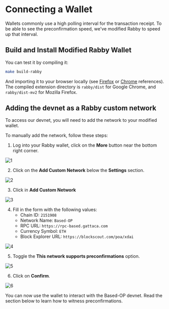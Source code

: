 # Connecting a Wallet

Wallets commonly use a high polling interval for the transaction receipt. To be able to see the preconfirmation speed, we've modified Rabby to speed up that interval.

## Build and Install Modified Rabby Wallet

You can test it by compiling it:

```sh
make build-rabby
```

And importing it to your browser locally (see [Firefox](https://extensionworkshop.com/documentation/develop/temporary-installation-in-firefox/) or [Chrome](https://developer.chrome.com/docs/extensions/get-started/tutorial/hello-world?hl=es-419#load-unpacked) references). The compiled extension directory is `rabby/dist` for Google Chrome, and `rabby/dist-mv2` for Mozilla Firefox.

## Adding the devnet as a Rabby custom network

To access our devnet, you will need to add the network to your modified wallet.

To manually add the network, follow these steps:

1. Log into your Rabby wallet, click on the **More** button near the bottom right corner.

![1](../../static/img/wallet_tutorial/step_1.png)

2. Click on the **Add Custom Network** below the **Settings** section.

![2](../../static/img/wallet_tutorial/step_2.png)

3. Click in **Add Custom Network**

![3](../../static/img/wallet_tutorial/step_3.png)

4. Fill in the form with the following values:
    - Chain ID: `2151908`
    - Network Name: `Based-OP`
    - RPC URL: `https://rpc-based.gattaca.com`
    - Currency Symbol: `ETH`
    - Block Explorer URL: `https://blockscout.com/poa/xdai`

![4](../../static/img/wallet_tutorial/step_4.png)

5. Toggle the **This network supports preconfirmations** option.

![5](../../static/img/wallet_tutorial/step_5.png)

6. Click on **Confirm**.

![6](../../static/img/wallet_tutorial/step_6.png)

You can now use the wallet to interact with the Based-OP devnet. Read the section below to learn how to witness preconfirmations.
